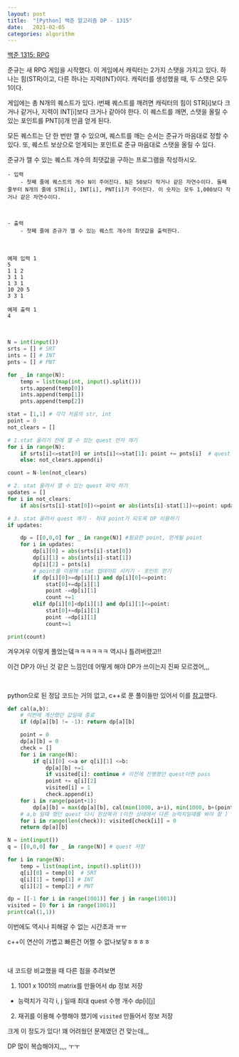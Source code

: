```yaml
---
layout: post
title:  "[Python] 백준 알고리즘 DP - 1315"
date:   2021-02-05
categories: algorithm
---
```



[백준 1315: RPG](https://www.acmicpc.net/problem/1315)

준규는 새 RPG 게임을 시작했다. 이 게임에서 캐릭터는 2가지 스탯을 가지고 있다. 하나는 힘(STR)이고, 다른 하나는 지력(INT)이다. 캐릭터를 생성했을 때, 두 스탯은 모두 1이다.

게임에는 총 N개의 퀘스트가 있다. i번째 퀘스트를 깨려면 캐릭터의 힘이 STR[i]보다 크거나 같거나, 지력이 INT[i]보다 크거나 같아야 한다. 이 퀘스트를 깨면, 스탯을 올릴 수 있는 포인트를 PNT[i]개 만큼 얻게 된다.

모든 퀘스트는 단 한 번만 깰 수 있으며, 퀘스트를 깨는 순서는 준규가 마음대로 정할 수 있다. 또, 퀘스트 보상으로 얻게되는 포인트로 준규 마음대로 스탯을 올릴 수 있다.

준규가 깰 수 있는 퀘스트 개수의 최댓값을 구하는 프로그램을 작성하시오.



```
- 입력
    - 첫째 줄에 퀘스트의 개수 N이 주어진다. N은 50보다 작거나 같은 자연수이다. 둘째 줄부터 N개의 줄에 STR[i], INT[i], PNT[i]가 주어진다. 이 숫자는 모두 1,000보다 작거나 같은 자연수이다.



- 출력
    - 첫째 줄에 준규가 깰 수 있는 퀘스트 개수의 최댓값을 출력한다.

```

<br>


```
예제 입력 1
5
1 1 2
3 1 1
1 3 1
10 20 5
3 3 1

예제 출력 1
4
```


<br>


```python
N = int(input())
srts = [] # SRT
ints = [] # INT
pnts = [] # PNT

for _ in range(N):
    temp = list(map(int, input().split()))
    srts.append(temp[0])
    ints.append(temp[1])
    pnts.append(temp[2])

stat = [1,1] # 각각 처음의 str, int
point = 0
not_clears = []

# 1.stat 올리기 전에 깰 수 있는 quest 먼저 깨기
for i in range(N):
    if srts[i]<=stat[0] or ints[i]<=stat[1]: point += pnts[i]  # quest clear
    else: not_clears.append(i)

count = N-len(not_clears)

# 2. stat 올려서 깰 수 있는 quest 파악 하기
updates = []
for i in not_clears:
    if abs(srts[i]-stat[0])<=point or abs(ints[i]-stat[1])<=point: updates.append(i) # 얻을 수 있는 index 저장

# 3. stat 올려서 quest 깨기 - 최대 point가 되도록 DP 이용하기
if updates:

    dp = [[0,0,0] for _ in range(N)] #필요한 point, 얻게될 point
    for i in updates:
        dp[i][0] = abs(srts[i]-stat[0])    
        dp[i][1] = abs(ints[i]-stat[1])
        dp[i][2] = pnts[i]
        # point를 이용해 stat 업데이트 시키기 - 포인트 얻기
        if dp[i][0]>=dp[i][1] and dp[i][0]<=point:
            stat[0]+=dp[i][1]
            point -=dp[i][1]
            count +=1
        elif dp[i][0]<dp[i][1] and dp[i][1]<=point:
            stat[0]+=dp[i][1]
            point -=dp[i][1]
            count+=1

print(count)
```

겨우겨우 이렇게 풀었는뎈ㅋㅋㅋㅋㅋㅋ 역시나 틀려버렸고!!

이건 DP가 아닌 것 같은 느낌인데 어떻게 해야 DP가 쓰이는지 진짜 모르겠어,,,



<br>


python으로 된 정답 코드는 거의 없고, c++로 푼 풀이들만 있어서 이를 [참고](https://comyoung.tistory.com/26)했다.


```python
def cal(a,b):
    # 이번에 계산했던 값일때 종료
    if (dp[a][b] != -1): return dp[a][b]

    point = 0
    dp[a][b] = 0
    check = []
    for i in range(N):
        if q[i][0] <=a or q[i][1] <=b:
            dp[a][b] +=1
            if visited[i]: continue # 이전에 진행했던 quest이면 pass
            point += q[i][2]
            visited[i] = 1
            check.append(i)
    for i in range(point+1):
        dp[a][b] = max(dp[a][b], cal(min(1000, a+i), min(1000, b+(point-i)))) # 능력치는 1000이하여야 함
    # a,b 일때 했던 quest 다시 원상복귀 (이전 상태에서 다른 능력치일때를 봐야 함 )
    for i in range(len(check)): visited[check[i]] = 0
    return dp[a][b]

N = int(input())
q = [[0,0,0] for _ in range(N)] # quest 저장

for i in range(N):
    temp = list(map(int, input().split()))
    q[i][0] = temp[0]  # SRT
    q[i][1] = temp[1] # INT
    q[i][2] = temp[2] # PNT

dp = [[-1 for i in range(1001)] for j in range(1001)]
visited = [0 for i in range(1001)]
print(cal(1,1))
```


이번에도 역시나 피해갈 수 없는 시간초과 ㅠㅠ

c++이 연산이 가볍고 빠른건 어쩔 수 없나보닿ㅎㅎㅎㅎ

<br>

내 코드랑 비교했을 때 다른 점을 추려보면


1. 1001 x 1001의 matrix를 만들어서 dp 정보 저장

- 능력치가 각각 i, j 일때 최대 quest 수행 개수 dp[i][j]


2. 재귀를 이용해 수행해야 했기에 `visited` 만들어서 정보 저장


크게 이 정도가 있다! 꽤 어려웠던 문제였던 건 맞는데,,,

DP 많이 복습해야지,,,, ㅜㅜ


<br>
